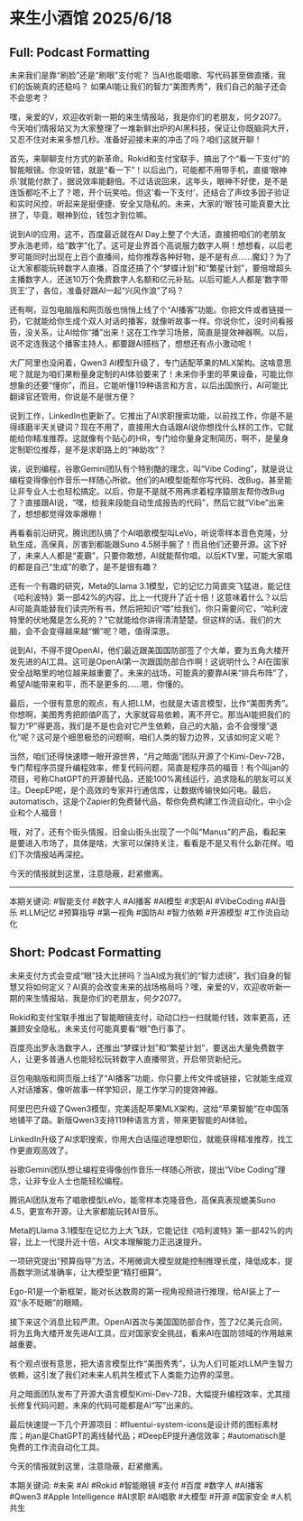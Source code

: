 # 来生小酒馆 2025/6/18

## Full: Podcast Formatting 

未来我们是靠“刷脸”还是“刷眼”支付呢？
当AI也能唱歌、写代码甚至做直播，我们的饭碗真的还稳吗？
如果AI能让我们的智力“美图秀秀”，我们自己的脑子还会不会思考？

嘿，亲爱的V，欢迎收听新一期的来生情报站，我是你们的老朋友，何夕2077。今天咱们情报站又为大家整理了一堆新鲜出炉的AI黑科技，保证让你既脑洞大开，又忍不住对未来多想几秒。准备好迎接未来的冲击了吗？咱们这就开聊！

首先，来聊聊支付方式的新革命。Rokid和支付宝联手，搞出了个“看一下支付”的智能眼镜。你没听错，就是“看一下”！以后出门，可能都不用带手机，直接‘眼神杀’就能付款了，据说效率能翻倍。不过话说回来，这年头，眼神不好使，是不是连饭都吃不上了？嗯，开个玩笑哈。但这‘看一下支付’，还结合了声纹多因子验证和实时风控，听起来是挺便捷、安全又隐私的。未来，大家的‘眼’技可能真要大比拼了，毕竟，眼神到位，钱包才到位嘛。

说到AI的应用，这不，百度最近就在AI Day上整了个大活，直接把咱们的老朋友罗永浩老师，给“数字”化了。这可是业界首个高说服力数字人啊！想想看，以后老罗可能同时出现在上百个直播间，给你推荐各种好物，是不是有点……魔幻？为了让大家都能玩转数字人直播，百度还搞了个“梦蝶计划”和“繁星计划”，要倍增超头主播数字人，还送10万个免费数字人名额和亿元补贴。以后可能人人都是‘数字带货王’了，各位，准备好跟AI一起“兴风作浪”了吗？

还有啊，豆包电脑版和网页版也悄悄上线了个“AI播客”功能。你把文件或者链接一扔，它就能给你生成个双人对话的播客，就像听故事一样。你说你忙，没时间看报告，没关系，让AI给你“播”出来！这在工作学习场景，简直是提效神器啊。以后，说不定连我这个播客主持人，都要跟AI搭档了，想想还有点小激动呢！

大厂阿里也没闲着，Qwen3 AI模型升级了，专门适配苹果的MLX架构。这啥意思呢？就是为咱们果粉量身定制的AI体验要来了！未来你手里的苹果设备，可能比你想象的还要“懂你”，而且，它能听懂119种语言和方言，以后出国旅行，AI可能比翻译官还管用，你说是不是很方便？

说到工作，LinkedIn也更新了。它推出了AI求职搜索功能，以前找工作，你是不是得琢磨半天关键词？现在不用了，直接用大白话跟AI说你想找什么样的工作，它就能给你精准推荐。这就像有个贴心的HR，专门给你量身定制简历，啊不，是量身定制职位推荐，是不是求职路上的“神助攻”？

诶，说到编程，谷歌Gemini团队有个特别酷的理念，叫“Vibe Coding”，就是说让编程变得像创作音乐一样随心所欲。他们的AI模型能帮你写代码、改Bug，甚至能让非专业人士也轻松搞定。以后，你是不是就不用再求着程序猿朋友帮你改Bug了？直接跟AI说，“嘿，给我来段能自动生成报告的代码”，然后它就“Vibe”出来了，想想都觉得效率爆棚！

再看看前沿研究，腾讯团队搞了个AI唱歌模型叫LeVo，听说零样本音色克隆，分轨生成，高保真，厉害到都能跟Suno 4.5掰手腕了！而且他们还要开源。这下好了，未来人人都是“麦霸”，只要你敢想，AI就能帮你唱，以后KTV里，可能大家唱的都是自己“生成”的歌了，是不是很有趣？

还有一个有趣的研究，Meta的Llama 3.1模型，它的记忆力简直突飞猛进，能记住《哈利波特》第一部42%的内容，比上一代提升了近十倍！这意味着什么？以后AI可能真能替我们读完所有书，然后把知识“喂”给我们，你只需要问它，“哈利波特里的伏地魔是怎么死的？”它就能给你讲得清清楚楚。但这样的话，我们的大脑，会不会变得越来越“懒”呢？嗯，值得深思。

说到AI，不得不提OpenAI，他们最近跟美国国防部签了个大单，要为五角大楼开发先进的AI工具。这可是OpenAI第一次跟国防部合作啊！这说明什么？AI在国家安全战略里的地位越来越重要了。未来的战场，可能真的要靠AI来“排兵布阵”了，希望AI能带来和平，而不是更多的……嗯，你懂的。

最后，一个很有意思的观点，有人把LLM，也就是大语言模型，比作“美图秀秀”。你想啊，美图秀秀把颜值P高了，大家就容易依赖，离不开它。那当AI能把我们的智力“P”得更高，我们是不是也会对它产生依赖，自己的大脑，会不会慢慢“退化”呢？这可是个细思极恐的问题啊，咱们人类的智力边界，又该如何定义呢？

当然，咱们还得快速瞟一眼开源世界，“月之暗面”团队开源了个Kimi-Dev-72B，专门帮程序员提升编程效率，修复代码问题，简直是程序员的福音！有个叫jan的项目，号称ChatGPT的开源替代品，还能100%离线运行，追求隐私的朋友可以关注。DeepEP呢，是个高效的专家并行通信库，让数据传输快如闪电。最后，automatisch，这是个Zapier的免费替代品，帮你免费构建工作流自动化，中小企业和个人福音！

哦，对了，还有个街头情报，旧金山街头出现了一个叫“Manus”的产品，看起来是要进入市场了，具体是啥，大家可以保持关注，看看是不是又有什么新花样。咱们下次情报站再深挖。

今天的情报就到这里，注意隐蔽，赶紧撤离。

---

本期关键词:
#智能支付
#数字人
#AI播客
#AI模型
#求职AI
#VibeCoding
#AI音乐
#LLM记忆
#预算指导
#第一视角
#国防AI
#智力依赖
#开源模型
#工作流自动化

## Short: Podcast Formatting 

未来支付方式会变成“眼”技大比拼吗？当AI成为我们的“智力滤镜”，我们自身的智慧又将如何定义？AI真的会改变未来的战场格局吗？嘿，亲爱的V，欢迎收听新一期的来生情报站，我是你们的老朋友，何夕2077。

Rokid和支付宝联手推出了智能眼镜支付，动动口扫一扫就能付钱，效率更高，还兼顾安全隐私，未来支付可能真要看“眼”色行事了。

百度亮出罗永浩数字人，还推出“梦蝶计划”和“繁星计划”，要送出大量免费数字人，让更多普通人也能轻松玩转数字人直播带货，开启带货新纪元。

豆包电脑版和网页版上线了“AI播客”功能，你只要上传文件或链接，它就能生成双人对话播客，像听故事一样学知识，是工作学习的提效神器。

阿里巴巴升级了Qwen3模型，完美适配苹果MLX架构，这给“苹果智能”在中国落地铺平了路。新版Qwen3支持119种语言方言，带来更智能的AI体验。

LinkedIn升级了AI求职搜索，你用大白话描述理想职位，就能获得精准推荐，找工作更直观高效了。

谷歌Gemini团队想让编程变得像创作音乐一样随心所欲，提出“Vibe Coding”理念，让非专业人士也能轻松编程。

腾讯AI团队发布了唱歌模型LeVo，能零样本克隆音色，高保真表现媲美Suno 4.5，更宣布开源，让大家都能玩转AI音乐。

Meta的Llama 3.1模型在记忆力上大飞跃，它能记住《哈利波特》第一部42%的内容，比上一代提升近十倍，AI文本理解能力正迅速提升。

一项研究提出“预算指导”方法，不用微调大模型就能控制推理长度，降低成本，提高数学测试准确率，让大模型更“精打细算”。

Ego-R1是一个新框架，能对长达数周的第一视角视频进行推理，给AI装上了一双“永不眨眼”的眼睛。

接下来这个消息比较严肃。OpenAI首次与美国国防部合作，签了2亿美元合同，将为五角大楼开发先进AI工具，应对国家安全挑战，看来AI在国防领域的作用越来越重要。

有个观点很有意思，把大语言模型比作“美图秀秀”，认为人们可能对LLM产生智力依赖，这引发了我们对未来人机共生模式下人类能力边界的深思。

月之暗面团队发布了开源大语言模型Kimi-Dev-72B，大幅提升编程效率，尤其擅长修复代码问题，未来的代码可能都是AI“写”出来的。

最后快速提一下几个开源项目：#fluentui-system-icons是设计师的图标素材库；#jan是ChatGPT的离线替代品；#DeepEP提升通信效率；#automatisch是免费的工作流自动化工具。

今天的情报就到这里，注意隐蔽，赶紧撤离。

本期关键词:
#未来 #AI #Rokid #智能眼镜 #支付 #百度 #数字人 #AI播客 #Qwen3 #Apple Intelligence #AI求职 #AI唱歌 #大模型 #开源 #国家安全 #人机共生